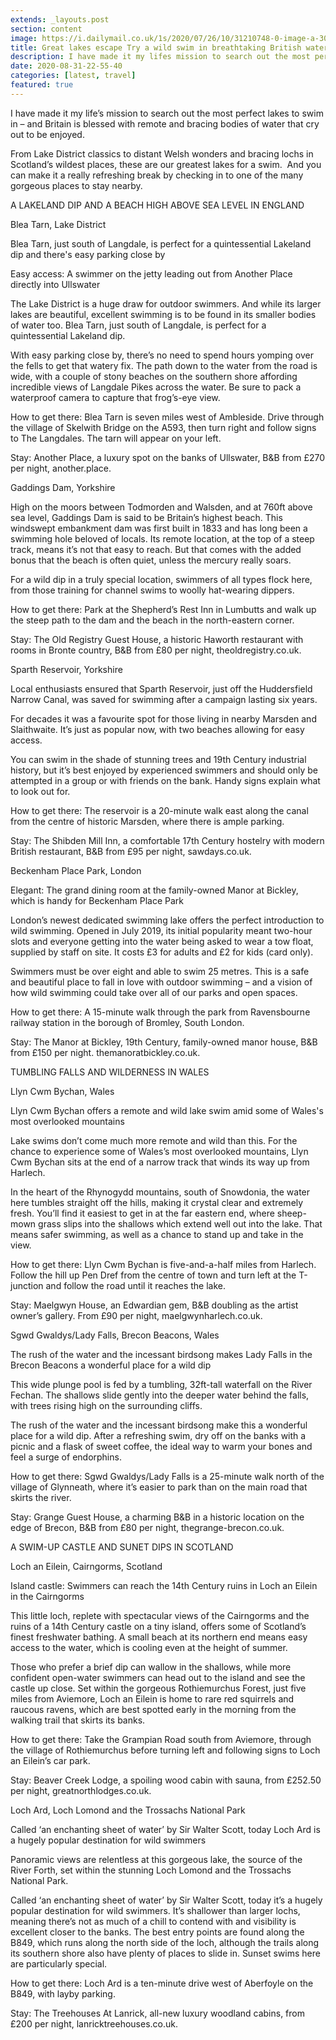 ```yaml
---
extends: _layouts.post
section: content
image: https://i.dailymail.co.uk/1s/2020/07/26/10/31210748-0-image-a-30_1595757066317.jpg 
title: Great lakes escape Try a wild swim in breathtaking British waters, from the Lake District to Wales 
description: I have made it my lifes mission to search out the most perfect lakes to swim in - and Britain is blessed with remote and bracing bodies of water that cry out to be enjoyed, writes Joe Minihane. 
date: 2020-08-31-22-55-40 
categories: [latest, travel] 
featured: true 
--- 
```

I have made it my life’s mission to search out the most perfect lakes to swim in – and Britain is blessed with remote and bracing bodies of water that cry out to be enjoyed. 

From Lake District classics to distant Welsh wonders and bracing lochs in Scotland’s wildest places, these are our greatest lakes for a swim.  And you can make it a really refreshing break by checking in to one of the many gorgeous places to stay nearby.

A LAKELAND DIP AND A BEACH HIGH ABOVE SEA LEVEL IN ENGLAND 

Blea Tarn, Lake District

 Blea Tarn, just south of Langdale, is perfect for a quintessential Lakeland dip and there's easy parking close by

Easy access: A swimmer on the jetty leading out from Another Place directly into Ullswater

The Lake District is a huge draw for outdoor swimmers. And while its larger lakes are beautiful, excellent swimming is to be found in its smaller bodies of water too. Blea Tarn, just south of Langdale, is perfect for a quintessential Lakeland dip. 

With easy parking close by, there’s no need to spend hours yomping over the fells to get that watery fix. The path down to the water from the road is wide, with a couple of stony beaches on the southern shore affording incredible views of Langdale Pikes across the water. Be sure to pack a waterproof camera to capture that frog’s-eye view.

How to get there: Blea Tarn is seven miles west of Ambleside. Drive through the village of Skelwith Bridge on the A593, then turn right and follow signs to The Langdales. The tarn will appear on your left.

Stay: Another Place, a luxury spot on the banks of Ullswater, B&B from £270 per night, another.place.

Gaddings Dam, Yorkshire

High on the moors between Todmorden and Walsden, and at 760ft above sea level, Gaddings Dam is said to be Britain’s highest beach. This windswept embankment dam was first built in 1833 and has long been a swimming hole beloved of locals. Its remote location, at the top of a steep track, means it’s not that easy to reach. But that comes with the added bonus that the beach is often quiet, unless the mercury really soars.

For a wild dip in a truly special location, swimmers of all types flock here, from those training for channel swims to woolly hat-wearing dippers.

How to get there: Park at the Shepherd’s Rest Inn in Lumbutts and walk up the steep path to the dam and the beach in the north-eastern corner.

Stay: The Old Registry Guest House, a historic Haworth restaurant with rooms in Bronte country, B&B from £80 per night, theoldregistry.co.uk.

Sparth Reservoir, Yorkshire

Local enthusiasts ensured that Sparth Reservoir, just off the Huddersfield Narrow Canal, was saved for swimming after a campaign lasting six years.

For decades it was a favourite spot for those living in nearby Marsden and Slaithwaite. It’s just as popular now, with two beaches allowing for easy access.

You can swim in the shade of stunning trees and 19th Century industrial history, but it’s best enjoyed by experienced swimmers and should only be attempted in a group or with friends on the bank. Handy signs explain what to look out for.

How to get there: The reservoir is a 20-minute walk east along the canal from the centre of historic Marsden, where there is ample parking.

Stay: The Shibden Mill Inn, a comfortable 17th Century hostelry with modern British restaurant, B&B from £95 per night, sawdays.co.uk. 



Beckenham Place Park, London

Elegant: The grand dining room at the family-owned Manor at Bickley, which is handy for Beckenham Place Park

London’s newest dedicated swimming lake offers the perfect introduction to wild swimming. Opened in July 2019, its initial popularity meant two-hour slots and everyone getting into the water being asked to wear a tow float, supplied by staff on site. It costs £3 for adults and £2 for kids (card only).

Swimmers must be over eight and able to swim 25 metres. This is a safe and beautiful place to fall in love with outdoor swimming – and a vision of how wild swimming could take over all of our parks and open spaces.

How to get there: A 15-minute walk through the park from Ravensbourne railway station in the borough of Bromley, South London.

Stay: The Manor at Bickley, 19th Century, family-owned manor house, B&B from £150 per night. themanoratbickley.co.uk.

TUMBLING FALLS AND WILDERNESS IN WALES

Llyn Cwm Bychan, Wales

Llyn Cwm Bychan offers a remote and wild lake swim amid some of Wales's most overlooked mountains

Lake swims don’t come much more remote and wild than this. For the chance to experience some of Wales’s most overlooked mountains, Llyn Cwm Bychan sits at the end of a narrow track that winds its way up from Harlech.

In the heart of the Rhynogydd mountains, south of Snowdonia, the water here tumbles straight off the hills, making it crystal clear and extremely fresh. You’ll find it easiest to get in at the far eastern end, where sheep-mown grass slips into the shallows which extend well out into the lake. That means safer swimming, as well as a chance to stand up and take in the view.

How to get there: Llyn Cwm Bychan is five-and-a-half miles from Harlech. Follow the hill up Pen Dref from the centre of town and turn left at the T-junction and follow the road until it reaches the lake.

Stay: Maelgwyn House, an Edwardian gem, B&B doubling as the artist owner’s gallery. From £90 per night, maelgwynharlech.co.uk.

Sgwd Gwaldys/Lady Falls, Brecon Beacons, Wales

The rush of the water and the incessant birdsong makes Lady Falls in the Brecon Beacons a wonderful place for a wild dip

This wide plunge pool is fed by a tumbling, 32ft-tall waterfall on the River Fechan. The shallows slide gently into the deeper water behind the falls, with trees rising high on the surrounding cliffs.

The rush of the water and the incessant birdsong make this a wonderful place for a wild dip. After a refreshing swim, dry off on the banks with a picnic and a flask of sweet coffee, the ideal way to warm your bones and feel a surge of endorphins.

How to get there: Sgwd Gwaldys/Lady Falls is a 25-minute walk north of the village of Glynneath, where it’s easier to park than on the main road that skirts the river.

Stay: Grange Guest House, a charming B&B in a historic location on the edge of Brecon, B&B from £80 per night, thegrange-brecon.co.uk.

A SWIM-UP CASTLE AND SUNET DIPS IN SCOTLAND

Loch an Eilein, Cairngorms, Scotland

Island castle: Swimmers can reach the 14th Century ruins in Loch an Eilein in the Cairngorms

This little loch, replete with spectacular views of the Cairngorms and the ruins of a 14th Century castle on a tiny island, offers some of Scotland’s finest freshwater bathing. A small beach at its northern end means easy access to the water, which is cooling even at the height of summer.

Those who prefer a brief dip can wallow in the shallows, while more confident open-water swimmers can head out to the island and see the castle up close. Set within the gorgeous Rothiemurchus Forest, just five miles from Aviemore, Loch an Eilein is home to rare red squirrels and raucous ravens, which are best spotted early in the morning from the walking trail that skirts its banks.

How to get there: Take the Grampian Road south from Aviemore, through the village of Rothiemurchus before turning left and following signs to Loch an Eilein’s car park.

Stay: Beaver Creek Lodge, a spoiling wood cabin with sauna, from £252.50 per night, greatnorthlodges.co.uk.

Loch Ard, Loch Lomond and the Trossachs National Park

Called ‘an enchanting sheet of water’ by Sir Walter Scott, today Loch Ard is a hugely popular destination for wild swimmers

Panoramic views are relentless at this gorgeous lake, the source of the River Forth, set within the stunning Loch Lomond and the Trossachs National Park.

Called ‘an enchanting sheet of water’ by Sir Walter Scott, today it’s a hugely popular destination for wild swimmers. It’s shallower than larger lochs, meaning there’s not as much of a chill to contend with and visibility is excellent closer to the banks. The best entry points are found along the B849, which runs along the north side of the loch, although the trails along its southern shore also have plenty of places to slide in. Sunset swims here are particularly special.

How to get there: Loch Ard is a ten-minute drive west of Aberfoyle on the B849, with layby parking.

Stay: The Treehouses At Lanrick, all-new luxury woodland cabins, from £200 per night, lanricktreehouses.co.uk.

